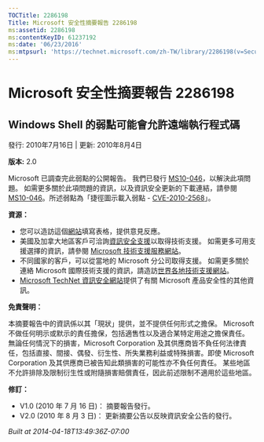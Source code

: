 ```yaml
---
TOCTitle: 2286198
Title: Microsoft 安全性摘要報告 2286198
ms:assetid: 2286198
ms:contentKeyID: 61237192
ms:date: '06/23/2016'
ms:mtpsurl: 'https://technet.microsoft.com/zh-TW/library/2286198(v=Security.10)'
---
```



Microsoft 安全性摘要報告 2286198
================================

Windows Shell 的弱點可能會允許遠端執行程式碼
--------------------------------------------

發行: 2010年7月16日 | 更新: 2010年8月4日

**版本:** 2.0

Microsoft 已調查完此弱點的公開報告。 我們已發行 [MS10-046](https://technet.microsoft.com/security/bulletin/ms10-046)，以解決此項問題。 如需更多關於此項問題的資訊，以及資訊安全更新的下載連結，請參閱 [MS10-046](https://technet.microsoft.com/security/bulletin/ms10-046)。所述弱點為「捷徑圖示載入弱點 - [CVE-2010-2568](https://www.cve.mitre.org/cgi-bin/cvename.cgi?name=cve-2010-2568)」。

**資源：** 

-   您可以造訪這個[網站](https://support.microsoft.com/common/survey.aspx?scid=sw;en;1257&amp;showpage=1&amp;ws=technet&amp;sd=tech)填寫表格，提供意見反應。
-   美國及加拿大地區客戶可洽詢[資訊安全支援](https://go.microsoft.com/fwlink/?linkid=21131)以取得技術支援。 如需更多可用支援選擇的資訊，請參閱 [Microsoft 技術支援服務網站](https://support.microsoft.com?ln=zh-tw)。
-   不同國家的客戶，可以從當地的 Microsoft 分公司取得支援。 如需更多關於連絡 Microsoft 國際技術支援的資訊，請造訪[世界各地技術支援網站](https://go.microsoft.com/fwlink/?linkid=21155)。
-   [Microsoft TechNet 資訊安全網站](https://technet.microsoft.com/zh-tw/security/default.aspx)提供了有關 Microsoft 產品安全性的其他資訊。

**免責聲明：** 

本摘要報告中的資訊係以其「現狀」提供，並不提供任何形式之擔保。 Microsoft 不做任何明示或默示的責任擔保，包括適售性以及適合某特定用途之擔保責任。 無論任何情況下的損害，Microsoft Corporation 及其供應商皆不負任何法律責任，包括直接、間接、偶發、衍生性、所失業務利益或特殊損害。即使 Microsoft Corporation 及其供應商已被告知此類損害的可能性亦不負任何責任。 某些地區不允許排除及限制衍生性或附隨損害賠償責任，因此前述限制不適用於這些地區。

**修訂：** 

-   V1.0 (2010 年 7 月 16 日)： 摘要報告發行。
-   V2.0 (2010 年 8 月 3 日)： 更新摘要公告以反映資訊安全公告的發行。

*Built at 2014-04-18T13:49:36Z-07:00*
